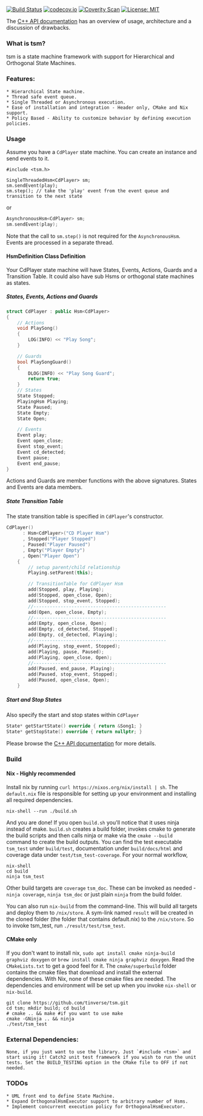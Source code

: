 [![Build Status](https://travis-ci.org/tinverse/tsm.svg?branch=master)](https://travis-ci.org/tinverse/tsm)
[![codecov.io](http://codecov.io/github/tinverse/tsm/coverage.svg?branch=master)](http://codecov.io/github/tinverse/tsm?branch=master)
[![Coverity Scan](https://scan.coverity.com/projects/17873/badge.svg)](https://scan.coverity.com/projects/tinverse-tsm)
[![License: MIT](https://img.shields.io/badge/License-MIT-yellow.svg)](https://opensource.org/licenses/MIT)

The [C++ API documentation](https://tinverse.github.io/tsm/index.html) has an overview of usage, architecture and a discussion of drawbacks.

### What is tsm?
tsm is a state machine framework with support for Hierarchical and Orthogonal State Machines.

### Features:
    * Hierarchical State machine.
    * Thread safe event queue.
    * Single Threaded or Asynchronous execution.
    * Ease of installation and integration - Header only, CMake and Nix support.
    * Policy Based - Ability to customize behavior by defining execution policies.

### Usage
Assume you have a `CdPlayer` state machine. You can create an instance and send events to it.

```
#include <tsm.h>

SingleThreadedHsm<CdPlayer> sm;
sm.sendEvent(play);
sm.step(); // take the 'play' event from the event queue and transition to the next state
```

or

```cpp
AsynchronousHsm<CdPlayer> sm;
sm.sendEvent(play);
```

Note that the call to `sm.step()` is not required for the `AsynchronousHsm`. Events are processed in a separate thread.

#### HsmDefinition Class Definition
Your CdPlayer state machine will have States, Events, Actions, Guards and a Transition Table.  It could also  have sub Hsms or orthogonal state machines as states.

##### States, Events, Actions and Guards
```cpp
struct CdPlayer : public Hsm<CdPlayer>
{
    // Actions
    void PlaySong()
    {
        LOG(INFO) << "Play Song";
    }

    // Guards
    bool PlaySongGuard()
    {
        DLOG(INFO) << "Play Song Guard";
        return true;
    }
    // States
    State Stopped;
    PlayingHsm Playing;
    State Paused;
    State Empty;
    State Open;

    // Events
    Event play;
    Event open_close;
    Event stop_event;
    Event cd_detected;
    Event pause;
    Event end_pause;
}
```

Actions and Guards are member functions with the above signatures. States and Events are data members.

##### State Transition Table
The state transition table is specified in `CdPlayer`'s constructor.

```cpp
CdPlayer()
      : Hsm<CdPlayer>("CD Player Hsm")
      , Stopped("Player Stopped")
      , Paused("Player Paused")
      , Empty("Player Empty")
      , Open("Player Open")
    {
        // setup parent/child relationship
        Playing.setParent(this);

        // TransitionTable for CdPlayer Hsm
        add(Stopped, play, Playing);
        add(Stopped, open_close, Open);
        add(Stopped, stop_event, Stopped);
        //-------------------------------------------------
        add(Open, open_close, Empty);
        //-------------------------------------------------
        add(Empty, open_close, Open);
        add(Empty, cd_detected, Stopped);
        add(Empty, cd_detected, Playing);
        //-------------------------------------------------
        add(Playing, stop_event, Stopped);
        add(Playing, pause, Paused);
        add(Playing, open_close, Open);
        //-------------------------------------------------
        add(Paused, end_pause, Playing);
        add(Paused, stop_event, Stopped);
        add(Paused, open_close, Open);
    }
```

##### Start and Stop States
Also specify the start and stop states within `CdPlayer`

```cpp
State* getStartState() override { return &Song1; }
State* getStopState() override { return nullptr; }
```

Please browse the [C++ API documentation](https://tinverse.github.io/tsm/index.html) for more details.

### Build

#### Nix - Highly recommended
Install nix by running `curl https://nixos.org/nix/install | sh`. The `default.nix` file is responsible for setting up your environment and installing all required dependencies.

```console
nix-shell --run ./build.sh
```

And you are done! If you open `build.sh` you'll notice that it uses ninja instead of make. `build.sh` creates a build folder, invokes cmake to generate the build scripts and then calls ninja or make via the `cmake --build` command to create the build outputs. You can find the test executable `tsm_test` under `build/test`, documentation under `build/docs/html` and coverage data under `test/tsm_test-coverage`. For your normal workflow,

```console
nix-shell
cd build
ninja tsm_test
```

Other build targets are `coverage` `tsm_doc`. These can be invoked as needed - `ninja coverage`, `ninja tsm_doc` or just plain `ninja` from the build folder.

You can also run `nix-build` from the command-line. This will build all targets and deploy them to `/nix/store`. A sym-link named `result` will be created in the cloned folder (the folder that contains default.nix) to the `/nix/store`. So to invoke tsm_test, run `./result/test/tsm_test`.

#### CMake only
If you don't want to install nix, `sudo apt install cmake ninja-build graphviz doxygen` or `brew install cmake ninja graphviz doxygen`. Read the `CMakeLists.txt` to get a good feel for it. The `cmake/superbuild` folder contains the cmake files that download and install the external dependencies. With Nix, none of these cmake files are needed. The dependencies and environment will be set up when you invoke `nix-shell` or `nix-build`.

```console
git clone https://github.com/tinverse/tsm.git
cd tsm; mkdir build; cd build
# cmake .. && make #if you want to use make
cmake -GNinja .. && ninja
./test/tsm_test
```

### External Dependencies:
    None, if you just want to use the library. Just `#include <tsm>` and start using it! Catch2 unit test framework if you wish to run the unit tests. Set the BUILD_TESTING option in the CMake file to OFF if not needed.

### TODOs
    * UML front end to define State Machine.
    * Expand OrthogonalHsmExecutor support to arbitrary number of Hsms.
    * Implement concurrent execution policy for OrthogonalHsmExecutor.

